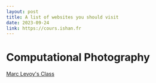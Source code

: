 ```yaml
---
layout: post
title: A list of websites you should visit
date: 2023-09-24
link: https://cours.ishan.fr
---
```

# Computational Photography

[Marc Levoy's Class](https://www.youtube.com/watch?v=y7HrM-fk_Rc&list=PL7ddpXYvFXspUN0N-gObF1GXoCA-DA-7i)